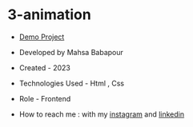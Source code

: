 # 3-animation

- [Demo Project](https://mahsabbpour.github.io/3-animation/)

- Developed by Mahsa Babapour

- Created - 2023

- Technologies Used - Html , Css

- Role - Frontend

- How to reach me : with my [instagram](https://www.instagram.com/mahsabbpour.web) and [linkedin](https://www.linkedin.com/in/mahsa-bbpour-643b-77258)

